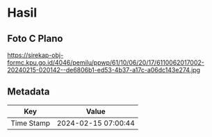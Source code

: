# Hasil

## Foto C Plano

https://sirekap-obj-formc.kpu.go.id/4046/pemilu/ppwp/61/10/06/20/17/6110062017002-20240215-020142--de6806b1-ed53-4b37-a17c-a06dc143e274.jpg


## Metadata

| Key        | Value               |
| ---------- | ------------------- |
| Time Stamp | 2024-02-15 07:00:44 |



